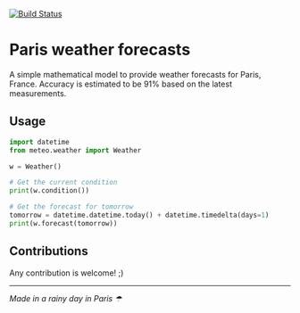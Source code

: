[![Build Status](https://travis-ci.org/mattbit/meteo.svg?branch=master)](https://travis-ci.org/mattbit/meteo)

# Paris weather forecasts

A simple mathematical model to provide weather forecasts for Paris, France.
Accuracy is estimated to be 91% based on the latest measurements.


## Usage

```python
import datetime
from meteo.weather import Weather

w = Weather()

# Get the current condition
print(w.condition())

# Get the forecast for tomorrow
tomorrow = datetime.datetime.today() + datetime.timedelta(days=1)
print(w.forecast(tomorrow))
```

## Contributions

Any contribution is welcome! ;)



---
*Made in a rainy day in Paris ☂︎*

